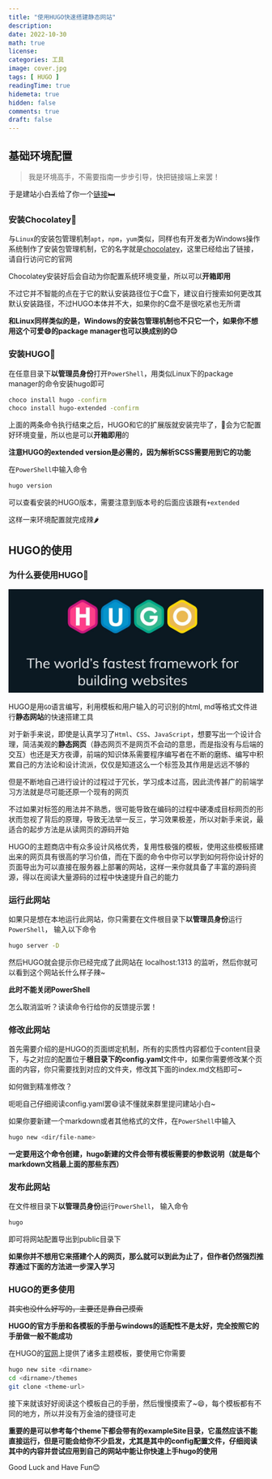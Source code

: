 ```yaml
---
title: "使用HUGO快速搭建静态网站"
description: 
date: 2022-10-30
math: true
license: 
categories: 工具
image: cover.jpg
tags: [ HUGO ]
readingTime: true
hidemeta: true
hidden: false
comments: true
draft: false
---
```


## 基础环境配置

> 我是环境高手，不需要指南一步步引导，快把链接端上来罢！

于是建站小白丢给了你一个[链接](https://gohugo.io/)🛏

### 安装Chocolatey🍫

与`Linux`的安装包管理机制`apt`，`npm`，`yum`类似，同样也有开发者为Windows操作系统制作了安装包管理机制，它的名字就是[chocolatey](https://chocolatey.org/)，这里已经给出了链接，请自行访问它的官网

Chocolatey安装好后会自动为你配置系统环境变量，所以可以**开箱即用**

不过它并不智能的点在于它的默认安装路径位于C盘下，建议自行搜索如何更改其默认安装路径，不过HUGO本体并不大，如果你的C盘不是很吃紧也无所谓

**和Linux同样类似的是，Windows的安装包管理机制也不只它一个，如果你不想用这个可爱😄的package manager也可以换成别的😔**

### 安装HUGO🦊

在任意目录下**以管理员身份**打开`PowerShell`，用类似Linux下的package manager的命令安装hugo即可

~~~~bash
choco install hugo -confirm
choco install hugo-extended -confirm
~~~~

上面的两条命令执行结束之后，HUGO和它的扩展版就安装完毕了，🍫会为它配置好环境变量，所以也是可以**开箱即用**的

**注意HUGO的extended version是必需的，因为解析SCSS需要用到它的功能**

在`PowerShell`中输入命令
~~~~bash
hugo version
~~~~

可以查看安装的HUGO版本，需要注意到版本号的后面应该跟有`+extended`

这样一来环境配置就完成辣🌶

## HUGO的使用

### 为什么要使用HUGO🧐

![](hugo.jpg)

HUGO是用`GO`语言编写，利用模板和用户输入的可识别的html, md等格式文件进行**静态网站**的快速搭建工具

对于新手来说，即使是认真学习了`Html`、`CSS`、`JavaScript`，想要写出一个设计合理，简洁美观的**静态网页**（静态网页不是网页不会动的意思，而是指没有与后端的交互）也还是天方夜谭，前端的知识体系需要程序编写者在不断的磨练、编写中积累自己的方法论和设计流派，仅仅是知道这么一个标签及其作用是远远不够的

但是不断地自己进行设计的过程过于冗长，学习成本过高，因此流传甚广的前端学习方法就是尽可能还原一个现有的网页

不过如果对标签的用法并不熟悉，很可能导致在编码的过程中硬凑成目标网页的形状而忽视了背后的原理，导致无法举一反三，学习效果极差，所以对新手来说，最适合的起步方法是从读网页的源码开始

HUGO的主题商店中有众多设计风格优秀，复用性极强的模板，使用这些模板搭建出来的网页具有很高的学习价值，而在下面的命令中你可以学到如何将你设计好的页面导出为可以直接在服务器上部署的网站，这样一来你就具备了丰富的源码资源，得以在阅读大量源码的过程中快速提升自己的能力

### 运行此网站

如果只是想在本地运行此网站，你只需要在文件根目录下**以管理员身份**运行`PowerShell`， 输入以下命令

~~~~bash
hugo server -D
~~~~

然后HUGO就会提示你已经完成了此网站在 localhost:1313 的监听，然后你就可以看到这个网站长什么样子辣~

**此时不能关闭PowerShell**

怎么取消监听？读读命令行给你的反馈提示罢！

### 修改此网站

首先需要介绍的是HUGO的页面绑定机制，所有的实质性内容都位于content目录下，与之对应的配置位于**根目录下的config.yaml**文件中，如果你需要修改某个页面的内容，你只需要找到对应的文件夹，修改其下面的index.md文档即可~

如何做到精准修改？

呃呃自己仔细阅读config.yaml罢😄读不懂就来群里提问建站小白~

如果你要新建一个markdown或者其他格式的文件，在`PowerShell`中输入

~~~~bash
hugo new <dir/file-name>
~~~~

**一定要用这个命令创建，hugo新建的文件会带有模板需要的参数说明（就是每个markdown文档最上面的那些东西）**

### 发布此网站

在文件根目录下**以管理员身份**运行`PowerShell`， 输入命令

~~~~bash
hugo
~~~~

即可将网站配置导出到public目录下

**如果你并不想用它来搭建个人的网页，那么就可以到此为止了，但作者仍然强烈推荐通过下面的方法进一步深入学习**

### HUGO的更多使用

~~其实也没什么好写的，主要还是靠自己摸索~~

**HUGO的官方手册和各模板的手册与windows的适配性不是太好，完全按照它的手册做一般不能成功**

在HUGO的[官网](https://themes.gohugo.io/)上提供了诸多主题模板，要使用它你需要

~~~~bash
hugo new site <dirname>
cd <dirname>/themes
git clone <theme-url>
~~~~

接下来就该好好阅读这个模板自己的手册，然后慢慢摸索了~😄，每个模板都有不同的地方，所以并没有万金油的捷径可走

**重要的是可以参考每个theme下都会带有的exampleSite目录，它虽然应该不能直接运行，但是可能会给你不少启发，尤其是其中的config配置文件，仔细阅读其中的内容并尝试应用到自己的网站中能让你快速上手hugo的使用**

Good Luck and Have Fun😊
